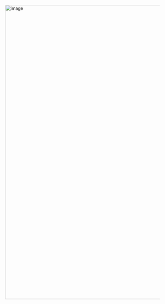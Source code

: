 <img width="955" alt="image" src="https://github.com/MiftahMJ/Python-Basic-to-Expert/assets/139647947/827555de-33f2-4a0e-b698-30e241a946b5">

